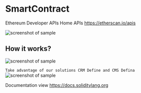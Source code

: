 # SmartContract
Ethereum Developer APIs   Home APIs
<https://etherscan.io/apis>

![screenshot of sample](https://defina.ru/img/About-SmartContract.com_.png)

## How it works?
![screenshot of sample](https://defina.ru/img/animation-smart-contract.gif)

`Take advantage of our solutions
CRM Define and CMS Defina`
![screenshot of sample](https://defina.ru/img/modex-smart-contract-marketplace.png)

Documentation view https://docs.soliditylang.org
